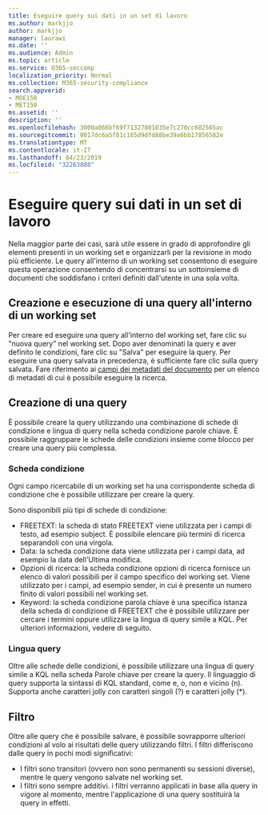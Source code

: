 ```yaml
---
title: Eseguire query sui dati in un set di lavoro
ms.author: markjjo
author: markjjo
manager: laurawi
ms.date: ''
ms.audience: Admin
ms.topic: article
ms.service: O365-seccomp
localization_priority: Normal
ms.collection: M365-security-compliance
search.appverid:
- MOE150
- MET150
ms.assetid: ''
description: ''
ms.openlocfilehash: 3000a066bf69f71327801035e7c270cc602565ac
ms.sourcegitcommit: 0017dc6a5f81c165d9dfd88be39a6bb17856582e
ms.translationtype: MT
ms.contentlocale: it-IT
ms.lasthandoff: 04/23/2019
ms.locfileid: "32263808"
---
```

# <a name="query-the-data-in-a-working-set"></a>Eseguire query sui dati in un set di lavoro

Nella maggior parte dei casi, sarà utile essere in grado di approfondire gli elementi presenti in un working set e organizzarli per la revisione in modo più efficiente. Le query all'interno di un working set consentono di eseguire questa operazione consentendo di concentrarsi su un sottoinsieme di documenti che soddisfano i criteri definiti dall'utente in una sola volta.

## <a name="creating-and-running-a-query-within-a-working-set"></a>Creazione e esecuzione di una query all'interno di un working set

Per creare ed eseguire una query all'interno del working set, fare clic su "nuova query" nel working set. Dopo aver denominati la query e aver definito le condizioni, fare clic su "Salva" per eseguire la query. Per eseguire una query salvata in precedenza, è sufficiente fare clic sulla query salvata. Fare riferimento ai [campi dei metadati del documento](document-metadata-fields.md) per un elenco di metadati di cui è possibile eseguire la ricerca.

## <a name="building-your-query"></a>Creazione di una query

È possibile creare la query utilizzando una combinazione di schede di condizione e lingua di query nella scheda condizione parole chiave. È possibile raggruppare le schede delle condizioni insieme come blocco per creare una query più complessa.

### <a name="condition-card"></a>Scheda condizione

Ogni campo ricercabile di un working set ha una corrispondente scheda di condizione che è possibile utilizzare per creare la query.

Sono disponibili più tipi di schede di condizione:
- FREETEXT: la scheda di stato FREETEXT viene utilizzata per i campi di testo, ad esempio subject. È possibile elencare più termini di ricerca separandoli con una virgola.
- Data: la scheda condizione data viene utilizzata per i campi data, ad esempio la data dell'Ultima modifica.
- Opzioni di ricerca: la scheda condizione opzioni di ricerca fornisce un elenco di valori possibili per il campo specifico del working set. Viene utilizzato per i campi, ad esempio sender, in cui è presente un numero finito di valori possibili nel working set.
- Keyword: la scheda condizione parola chiave è una specifica istanza della scheda di condizione di FREETEXT che è possibile utilizzare per cercare i termini oppure utilizzare la lingua di query simile a KQL. Per ulteriori informazioni, vedere di seguito.

### <a name="query-language"></a>Lingua query

Oltre alle schede delle condizioni, è possibile utilizzare una lingua di query simile a KQL nella scheda Parole chiave per creare la query. Il linguaggio di query supporta la sintassi di KQL standard, come e, o, non e vicino (n). Supporta anche caratteri jolly con caratteri singoli (?) e caratteri jolly (*).

## <a name="filter"></a>Filtro

Oltre alle query che è possibile salvare, è possibile sovrapporre ulteriori condizioni al volo ai risultati delle query utilizzando filtri. I filtri differiscono dalle query in pochi modi significativi:
- I filtri sono transitori (ovvero non sono permanenti su sessioni diverse), mentre le query vengono salvate nel working set.
- I filtri sono sempre additivi. i filtri verranno applicati in base alla query in vigore al momento, mentre l'applicazione di una query sostituirà la query in effetti.